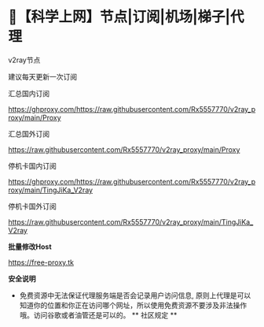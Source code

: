 # 🚀【科学上网】节点|订阅|机场|梯子|代理
v2ray节点

建议每天更新一次订阅


汇总国内订阅

https://ghproxy.com/https://raw.githubusercontent.com/Rx5557770/v2ray_proxy/main/Proxy


汇总国外订阅 

https://raw.githubusercontent.com/Rx5557770/v2ray_proxy/main/Proxy 


 停机卡国内订阅 

https://ghproxy.com/https://raw.githubusercontent.com/Rx5557770/v2ray_proxy/main/TingJiKa_V2ray


停机卡国外订阅

https://raw.githubusercontent.com/Rx5557770/v2ray_proxy/main/TingJiKa_V2ray

**批量修改Host**

https://free-proxy.tk

**安全说明**
- 免费资源中无法保证代理服务端是否会记录用户访问信息, 原则上代理是可以知道你的位置和你正在访问哪个网址，所以使用免费资源不要涉及非法操作哦。访问谷歌或者油管还是可以的。
** 社区规定 **
[^1]: 请自觉遵守中华人民共和国法律，本项目限制政治内容的讨论，禁止发布违规信息。若发现此类讨论逐渐偏离主题并导向纯政治内容，管理员会先予以警告，屡劝不听则开始处罚。
[^2]: 禁止发布针对民族、宗教、性别、地域等歧视他人身份的仇恨言论，禁止人身攻击、侮辱谩骂、公开他人隐私信息等网络暴力行为，禁止恶意钓鱼、制造谣言等引战内容。
[^3]: 请勿在本项目发布色情淫秽、暴力血腥等令人不适的内容，如有必要发布此类内容请进行相应的打码。严禁发布儿童色情、虐待儿童等违反中华人民共和国法律及Github社区指导方针的内容。
[^4]: 包容开放，互相尊重。发帖时要正确使用标题，避免出现低质量的内容。不得使用引战词汇，不得过于水帖，禁止推广行为和商业内容。大家可以分享自己的表情包、玩梗以及其他趣事，但请勿过度。
[^5]: 转载内容建议注明来源。不允许发布不当来源以及侵犯版权的内容，不要以煽动性为目的恶意转载内容。避免发布近期有其他用户提到过的重复话题，建议发帖前先用谷歌搜索相关帖子。
